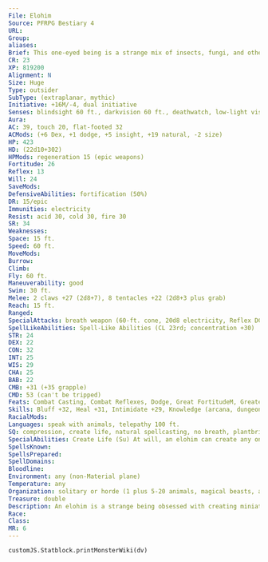 ```yaml
---
File: Elohim
Source: PFRPG Bestiary 4
URL: 
Group: 
aliases: 
Brief: This one-eyed being is a strange mix of insects, fungi, and other living things shaped into a single winged entity.
CR: 23
XP: 819200
Alignment: N
Size: Huge
Type: outsider
SubType: (extraplanar, mythic)
Initiative: +16M/-4, dual initiative
Senses: blindsight 60 ft., darkvision 60 ft., deathwatch, low-light vision, scent; Perception +34
Aura: 
AC: 39, touch 20, flat-footed 32
ACMods: (+6 Dex, +1 dodge, +5 insight, +19 natural, -2 size)
HP: 423
HD: (22d10+302)
HPMods: regeneration 15 (epic weapons)
Fortitude: 26
Reflex: 13
Will: 24
SaveMods: 
DefensiveAbilities: fortification (50%)
DR: 15/epic
Immunities: electricity
Resist: acid 30, cold 30, fire 30
SR: 34
Weaknesses: 
Space: 15 ft.
Speed: 60 ft.
MoveMods: 
Burrow: 
Climb: 
Fly: 60 ft.
Maneuverability: good
Swim: 30 ft.
Melee: 2 claws +27 (2d8+7), 8 tentacles +22 (2d8+3 plus grab)
Reach: 15 ft.
Ranged: 
SpecialAttacks: breath weapon (60-ft. cone, 20d8 electricity, Reflex DC 32 half, usable every 1d4 rounds), constrict (2d8+10), mythic magic, mythic power (6/day, surge +1d8)
SpellLikeAbilities: Spell-Like Abilities (CL 23rd; concentration +30)  Constant-deathwatch, mind blank, speak with animals   At Will-baleful polymorph (DC 22), charm monster (DC 21), etherealness, rest eternalAPG, shapechange, stone shape, greater teleport (self plus 50 lbs. of objects only)   5/day-control weather, greater dispel magic, greater polymorph, heal, plane shift (DC 24), terraformMA   3/day-circle of death (DC 23), disintegrate (DC 23), power word stun 1/day-create demiplaneUM, mage's disjunction
STR: 24
DEX: 22
CON: 32
INT: 25
WIS: 29
CHA: 25
BAB: 22
CMB: +31 (+35 grapple)
CMD: 53 (can't be tripped)
Feats: Combat Casting, Combat Reflexes, Dodge, Great FortitudeM, Greater Vital Strike, Improved Great Fortitude, Improved InitiativeM, Improved Iron Will, Improved Vital Strike, Iron WillM, Vital Strike
Skills: Bluff +32, Heal +31, Intimidate +29, Knowledge (arcana, dungeoneering, geography, nature, planes) +32, Perception +34, Sense Motive +34, Spellcraft +29, Stealth +23, Swim +15, Use Magic Device +29
RacialMods: 
Languages: speak with animals, telepathy 100 ft.
SQ: compression, create life, natural spellcasting, no breath, plantbringer
SpecialAbilities: Create Life (Su) At will, an elohim can create any one plant or living creature. A creature created can have no more than 4 Hit Dice and be no larger than Large size, and is not under the elohim's control.  Natural Spellcasting (Su) An elohim can cast spells in any shape, similar to the Natural Spell feat.
SpellsKnown: 
SpellsPrepared: 
SpellDomains: 
Bloodline: 
Environment: any (non-Material plane)
Temperature: any
Organization: solitary or horde (1 plus 5-20 animals, magical beasts, and plants of CR 8-10)
Treasure: double
Description: An elohim is a strange being obsessed with creating miniature worlds populated with creatures of its choosing. It creates new permanent demiplanes or alters remote environments in pre-existing planes, seeds them with new life, then eventually abandons them. An elohim might return to its creation decades or centuries later to observe how its progeny have fared, and might allow them to continue or eradicate them completely. Elohim communicate with other beings only rarely, and always in a cryptic fashion.
Race: 
Class: 
MR: 6
---
```

```dataviewjs
customJS.Statblock.printMonsterWiki(dv)
```
